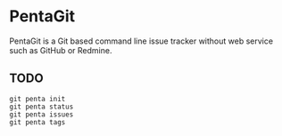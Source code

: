 # PentaGit

PentaGit is a Git based command line issue tracker without web service such as GitHub or Redmine.

## TODO

    git penta init
    git penta status
    git penta issues
    git penta tags